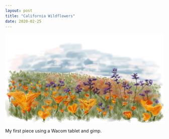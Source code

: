```yaml
---
layout: post
title: "California Wildflowers"
date: 2020-02-25
---
```


![California Wildflowers][wildflowers]

My first piece using a Wacom tablet and gimp.

[wildflowers]: /assets/images/myart/CaliforniaWildflowers.jpg
